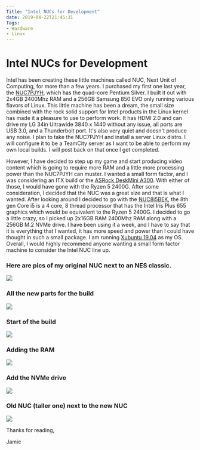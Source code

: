 ```yaml
---
Title: "Intel NUCs for Development"
date: 2019-04-22T21:45:31
Tags: 
- Hardware
- Linux
---
```

# Intel NUCs for Development

Intel has been creating these little machines called NUC, Next Unit of Computing, for more than a few years. I purchased my first one last year, the [NUC7PJYH](https://ark.intel.com/content/www/us/en/ark/products/126137/intel-nuc-kit-nuc7pjyh.html), which has the quad-core Pentium Silver. I built it out with 2x4GB 2400Mhz RAM and a 256GB Samsung 850 EVO only running various flavors of Linux. This little machine has been a dream, the small size combined with the rock solid support for Intel products in the Linux kernel has made it a pleasure to use to perform work. It has HDMI 2.0 and can drive my LG 34in Ultrawide 3840 x 1440 without any issue, all ports are USB 3.0, and a Thunderbolt port. It's also very quiet and doesn't produce any noise. I plan to take the NUC7PJYH and install a server Linux distro. I will configure it to be a TeamCity server as I want to be able to perform my own local builds. I will post back on that once I get completed.

However, I have decided to step up my game and start producing video content which is going to require more RAM and a little more processing power than the NUC7PJYH can muster. I wanted a small form factor, and I was considering an ITX build or the [ASRock DeskMini A300](https://www.asrock.com/nettop/AMD/DeskMini%20A300%20Series/). With either of those, I would have gone with the Ryzen 5 2400G. After some consideration, I decided that the NUC was a great size and that is what I wanted. After looking around I decided to go with the [NUC8i5BEK](https://ark.intel.com/content/www/us/en/ark/products/126147/intel-nuc-kit-nuc8i5bek.html), the 8th gen Core i5 is a 4 core, 8 thread processor that has the Intel Iris Plus 655 graphics which would be equivalent to the Ryzen 5 2400G. I decided to go a little crazy, so I picked up 2x16GB RAM 2400Mhz RAM along with a 256GB M.2 NVMe drive. I have been using it a week, and I have to say that it is everything that I wanted, it has more speed and power than I could have thought in such a small package. I am running [Xubuntu 19.04](https://xubuntu.org/) as my OS.  Overall, I would highly recommend anyone wanting a small form factor machine to consider the Intel NUC line up.

### Here are pics of my original NUC next to an NES classic.

![](/images/new-nuc/NUC7PJYM.jpg)

### All the new parts for the build

![](/images/new-nuc/new-parts.jpg)

### Start of the build

![](/images/new-nuc/start-of-build.jpg)

### Adding the RAM

![](/images/new-nuc/ram-added.jpg)

### Add the NVMe drive

![](/images/new-nuc/nvme-drive-added.jpg)

### Old NUC (taller one) next to the new NUC

![](/images/new-nuc/old-new.jpg)

Thanks for reading,

Jamie
